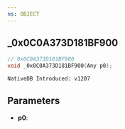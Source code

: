 ```yaml
---
ns: OBJECT
---
```

## _0x0C0A373D181BF900

```c
// 0x0C0A373D181BF900
void _0x0C0A373D181BF900(Any p0);
```

```
NativeDB Introduced: v1207
```

## Parameters
* **p0**:

